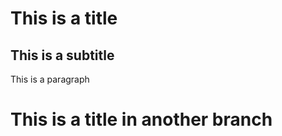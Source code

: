 # This is a title
## This is a subtitle

This is a paragraph

# This is a title in another branch


